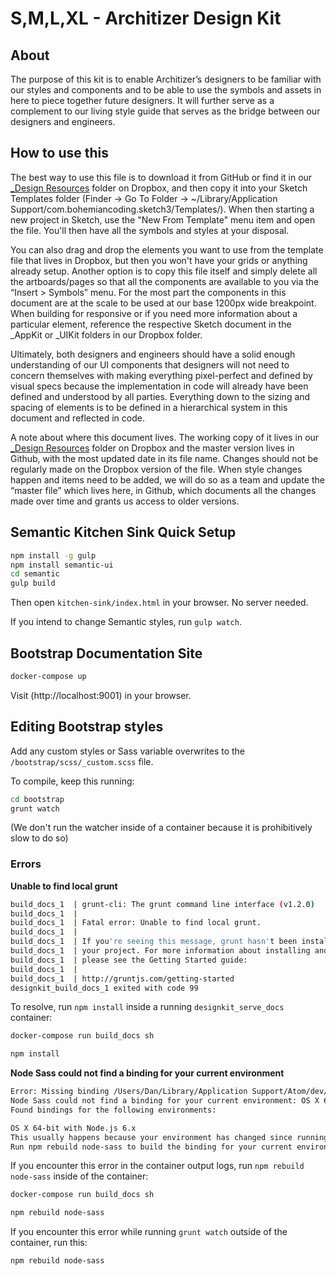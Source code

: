 # S,M,L,XL - Architizer Design Kit


## About

The purpose of this kit is to enable Architizer’s designers to be familiar with our styles and components and to be able to use the symbols and assets in here to piece together future designers. It will further serve as a complement to our living style guide that serves as the bridge between our designers and engineers.

## How to use this

The best way to use this file is to download it from GitHub or find it in our [_Design Resources](https://www.dropbox.com/sh/7lyl5cwkbrlbiks/AAAe901ekNM6ErFaCEWNRXTua?dl=0) folder on Dropbox, and then copy it into your Sketch Templates folder (Finder -> Go To Folder -> ~/Library/Application Support/com.bohemiancoding.sketch3/Templates/). When then starting a new project in Sketch, use the "New From Template" menu item and open the file. You'll then have all the symbols and styles at your disposal.

You can also drag and drop the elements you want to use from the template file that lives in Dropbox, but then you won't have your grids or anything already setup. Another option is to copy this file itself and simply delete all the artboards/pages so that all the components are available to you via the “Insert > Symbols” menu. For the most part the components in this document are at the scale to be used at our base 1200px wide breakpoint. When building for responsive or if you need more information about a particular element, reference the respective Sketch document in the _AppKit or _UIKit folders in our Dropbox folder.

Ultimately, both designers and engineers should have a solid enough understanding of our UI components that designers will not need to concern themselves with making everything pixel-perfect and defined by visual specs because the implementation in code will already have been defined and understood by all parties. Everything down to the sizing and spacing of elements is to be defined in a hierarchical system in this document and reflected in code.

A note about where this document lives. The working copy of it lives in our [_Design Resources](https://www.dropbox.com/sh/7lyl5cwkbrlbiks/AAAe901ekNM6ErFaCEWNRXTua?dl=0) folder on Dropbox and the master version lives in Github, with the most updated date in its file name. Changes should not be regularly made on the Dropbox version of the file. When style changes happen and items need to be added, we will do so as a team and update the “master file” which lives here, in Github, which documents all the changes made over time and grants us access to older versions.

## Semantic Kitchen Sink Quick Setup

```bash
npm install -g gulp
npm install semantic-ui
cd semantic
gulp build
```
Then open `kitchen-sink/index.html` in your browser. No server needed.

If you intend to change Semantic styles, run `gulp watch`.

## Bootstrap Documentation Site

```bash
docker-compose up
```

Visit (http://localhost:9001) in your browser.

## Editing Bootstrap styles

Add any custom styles or Sass variable overwrites to the `/bootstrap/scss/_custom.scss` file. 

To compile, keep this running:

```bash
cd bootstrap
grunt watch
```

(We don't run the watcher inside of a container because it is prohibitively slow to do so)

### Errors

**Unable to find local grunt**

```bash
build_docs_1  | grunt-cli: The grunt command line interface (v1.2.0)
build_docs_1  |
build_docs_1  | Fatal error: Unable to find local grunt.
build_docs_1  |
build_docs_1  | If you're seeing this message, grunt hasn't been installed locally to
build_docs_1  | your project. For more information about installing and configuring grunt,
build_docs_1  | please see the Getting Started guide:
build_docs_1  |
build_docs_1  | http://gruntjs.com/getting-started
designkit_build_docs_1 exited with code 99
```
To resolve, run `npm install` inside a running `designkit_serve_docs` container:

```bash
docker-compose run build_docs sh

npm install
```

**Node Sass could not find a binding for your current environment**

```bash
Error: Missing binding /Users/Dan/Library/Application Support/Atom/dev/packages/source-preview-sass/node_modules/node-sass/vendor/darwin-x64-47/binding.node
Node Sass could not find a binding for your current environment: OS X 64-bit with Node.js 5.x
Found bindings for the following environments:

OS X 64-bit with Node.js 6.x
This usually happens because your environment has changed since running npm install.
Run npm rebuild node-sass to build the binding for your current environment.
```

If you encounter this error in the container output logs, run `npm rebuild node-sass` inside of the container:

```bash
docker-compose run build_docs sh

npm rebuild node-sass
```

If you encounter this error while running `grunt watch` outside of the container, run this:

```bash
npm rebuild node-sass
```



